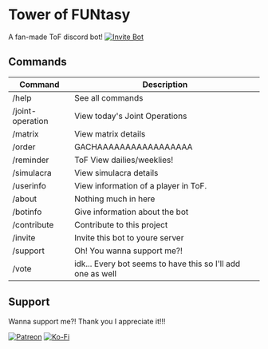 # Tower of FUNtasy

A fan-made ToF discord bot! [![Invite Bot](https://img.shields.io/badge/-Invite%20Bot!-5865F2?logo=discord&logoColor=white)](https://top.gg/bot/1013445171536482326)

## Commands

| Command          | Description                                                 |
| ---------------- | ----------------------------------------------------------- |
| /help            | See all commands                                            |
| /joint-operation | View today's Joint Operations                               |
| /matrix          | View matrix details                                         |
| /order           | GACHAAAAAAAAAAAAAAAAA                                       |
| /reminder        | ToF View dailies/weeklies!                                  |
| /simulacra       | View simulacra details                                      |
| /userinfo        | View information of a player in ToF.                        |
| /about           | Nothing much in here                                        |
| /botinfo         | Give information about the bot                              |
| /contribute      | Contribute to this project                                  |
| /invite          | Invite this bot to youre server                             |
| /support         | Oh! You wanna support me?!                                  |
| /vote            | idk... Every bot seems to have this so I'll add one as well |

## Support

Wanna support me?! Thank you I appreciate it!!!

[![Patreon](https://img.shields.io/badge/Patreon-F96854?logo=patreon&logoColor=white)](https://www.patreon.com/m/Marviuz) [![Ko-Fi](https://img.shields.io/badge/Ko--fi-F16061?logo=ko-fi&logoColor=white)](https://ko-fi.com/Marviuz/)
